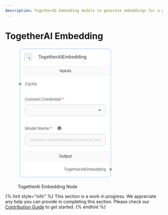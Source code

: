 ```yaml
---
description: TogetherAI Embedding models to generate embeddings for a given text.
---
```


# TogetherAI Embedding

<figure><img src="../../../.gitbook/assets/image (2).png" alt="" width="301"><figcaption><p>TogetherAI Embedding Node</p></figcaption></figure>

{% hint style="info" %}
This section is a work in progress. We appreciate any help you can provide in completing this section. Please check our [Contribution Guide](https://toi500.gitbook.io/flowise-docs/contributing) to get started.
{% endhint %}
